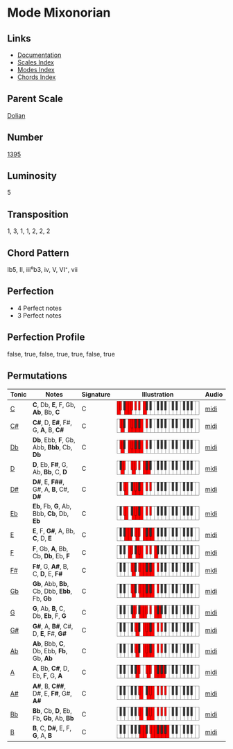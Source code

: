 # Mode Mixonorian

## Links

- [Documentation](README.md)
- [Scales Index](Scales.md)
- [Modes Index](Modes.md)
- [Chords Index](Chords.md)

## Parent Scale

[Dolian](ScaleDolian.md)

## Number

[1395](https://ianring.com/musictheory/scales/1395)

## Luminosity

5

## Transposition

1, 3, 1, 1, 2, 2, 2

## Chord Pattern

Ib5, II, iii⁰b3, iv, V, VI⁺, vii

## Perfection

- 4 Perfect notes
- 3 Perfect notes

## Perfection Profile

false, true, false, true, true, false, true

## Permutations

| Tonic | Notes | Signature | Illustration | Audio |
|-------|-------|-----------|--------------|-------|
| [C](ModeCNaturalMixonorian.md) | **C**, Db, **E**, F, Gb, **Ab**, Bb, **C** | C | ![CNaturalMixonorian](ModeCNaturalMixonorian.png) | [midi](https://github.com/edipermadi/music/blob/main/docs/ModeCNaturalMixonorian.mid?raw=true) |
| [C#](ModeCSharpMixonorian.md) | **C#**, D, **E#**, F#, G, **A**, B, **C#** | C | ![CSharpMixonorian](ModeCSharpMixonorian.png) | [midi](https://github.com/edipermadi/music/blob/main/docs/ModeCSharpMixonorian.mid?raw=true) |
| [Db](ModeDFlatMixonorian.md) | **Db**, Ebb, **F**, Gb, Abb, **Bbb**, Cb, **Db** | C | ![DFlatMixonorian](ModeDFlatMixonorian.png) | [midi](https://github.com/edipermadi/music/blob/main/docs/ModeDFlatMixonorian.mid?raw=true) |
| [D](ModeDNaturalMixonorian.md) | **D**, Eb, **F#**, G, Ab, **Bb**, C, **D** | C | ![DNaturalMixonorian](ModeDNaturalMixonorian.png) | [midi](https://github.com/edipermadi/music/blob/main/docs/ModeDNaturalMixonorian.mid?raw=true) |
| [D#](ModeDSharpMixonorian.md) | **D#**, E, **F##**, G#, A, **B**, C#, **D#** | C | ![DSharpMixonorian](ModeDSharpMixonorian.png) | [midi](https://github.com/edipermadi/music/blob/main/docs/ModeDSharpMixonorian.mid?raw=true) |
| [Eb](ModeEFlatMixonorian.md) | **Eb**, Fb, **G**, Ab, Bbb, **Cb**, Db, **Eb** | C | ![EFlatMixonorian](ModeEFlatMixonorian.png) | [midi](https://github.com/edipermadi/music/blob/main/docs/ModeEFlatMixonorian.mid?raw=true) |
| [E](ModeENaturalMixonorian.md) | **E**, F, **G#**, A, Bb, **C**, D, **E** | C | ![ENaturalMixonorian](ModeENaturalMixonorian.png) | [midi](https://github.com/edipermadi/music/blob/main/docs/ModeENaturalMixonorian.mid?raw=true) |
| [F](ModeFNaturalMixonorian.md) | **F**, Gb, **A**, Bb, Cb, **Db**, Eb, **F** | C | ![FNaturalMixonorian](ModeFNaturalMixonorian.png) | [midi](https://github.com/edipermadi/music/blob/main/docs/ModeFNaturalMixonorian.mid?raw=true) |
| [F#](ModeFSharpMixonorian.md) | **F#**, G, **A#**, B, C, **D**, E, **F#** | C | ![FSharpMixonorian](ModeFSharpMixonorian.png) | [midi](https://github.com/edipermadi/music/blob/main/docs/ModeFSharpMixonorian.mid?raw=true) |
| [Gb](ModeGFlatMixonorian.md) | **Gb**, Abb, **Bb**, Cb, Dbb, **Ebb**, Fb, **Gb** | C | ![GFlatMixonorian](ModeGFlatMixonorian.png) | [midi](https://github.com/edipermadi/music/blob/main/docs/ModeGFlatMixonorian.mid?raw=true) |
| [G](ModeGNaturalMixonorian.md) | **G**, Ab, **B**, C, Db, **Eb**, F, **G** | C | ![GNaturalMixonorian](ModeGNaturalMixonorian.png) | [midi](https://github.com/edipermadi/music/blob/main/docs/ModeGNaturalMixonorian.mid?raw=true) |
| [G#](ModeGSharpMixonorian.md) | **G#**, A, **B#**, C#, D, **E**, F#, **G#** | C | ![GSharpMixonorian](ModeGSharpMixonorian.png) | [midi](https://github.com/edipermadi/music/blob/main/docs/ModeGSharpMixonorian.mid?raw=true) |
| [Ab](ModeAFlatMixonorian.md) | **Ab**, Bbb, **C**, Db, Ebb, **Fb**, Gb, **Ab** | C | ![AFlatMixonorian](ModeAFlatMixonorian.png) | [midi](https://github.com/edipermadi/music/blob/main/docs/ModeAFlatMixonorian.mid?raw=true) |
| [A](ModeANaturalMixonorian.md) | **A**, Bb, **C#**, D, Eb, **F**, G, **A** | C | ![ANaturalMixonorian](ModeANaturalMixonorian.png) | [midi](https://github.com/edipermadi/music/blob/main/docs/ModeANaturalMixonorian.mid?raw=true) |
| [A#](ModeASharpMixonorian.md) | **A#**, B, **C##**, D#, E, **F#**, G#, **A#** | C | ![ASharpMixonorian](ModeASharpMixonorian.png) | [midi](https://github.com/edipermadi/music/blob/main/docs/ModeASharpMixonorian.mid?raw=true) |
| [Bb](ModeBFlatMixonorian.md) | **Bb**, Cb, **D**, Eb, Fb, **Gb**, Ab, **Bb** | C | ![BFlatMixonorian](ModeBFlatMixonorian.png) | [midi](https://github.com/edipermadi/music/blob/main/docs/ModeBFlatMixonorian.mid?raw=true) |
| [B](ModeBNaturalMixonorian.md) | **B**, C, **D#**, E, F, **G**, A, **B** | C | ![BNaturalMixonorian](ModeBNaturalMixonorian.png) | [midi](https://github.com/edipermadi/music/blob/main/docs/ModeBNaturalMixonorian.mid?raw=true) |
